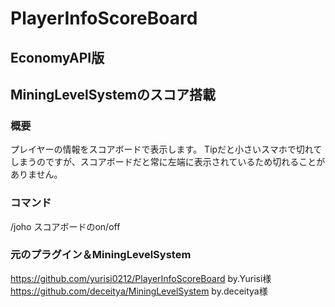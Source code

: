 # PlayerInfoScoreBoard 

## EconomyAPI版 
## MiningLevelSystemのスコア搭載  


### 概要
プレイヤーの情報をスコアボードで表示します。
Tipだと小さいスマホで切れてしまうのですが、スコアボードだと常に左端に表示されているため切れることがありません。

### コマンド
/joho スコアボードのon/off

### 元のプラグイン＆MiningLevelSystem
https://github.com/yurisi0212/PlayerInfoScoreBoard by.Yurisi様  
https://github.com/deceitya/MiningLevelSystem by.deceitya様

